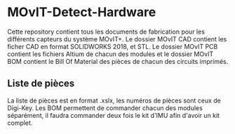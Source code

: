 # MOvIT-Detect-Hardware
Cette repository contient tous les documents de fabrication pour les différents capteurs du système MOvIT+. Le dossier MOvIT CAD contient les ficher CAD en format SOLIDWORKS 2018, et STL. Le dossier MOvIT PCB contient les fichiers Altium de chacun des modules et le dossier MOvIT BOM contient le Bill Of Material des pièces de chacun des circuits imprimés.

## Liste de pièces
La liste de pièces est en format .xslx, les numéros de pièces sont ceux de Digi-Key. Les BOM permettent de commander chacun des modules séparément, il faudra commander deux fois le kit d'IMU afin d'avoir un kit complet.

